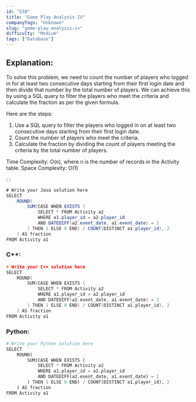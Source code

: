 ```yaml
---
id: "550"
title: "Game Play Analysis IV"
companyTags: "Unknown"
slug: "game-play-analysis-iv"
difficulty: "Medium"
tags: ["Database"]
---
```


## Explanation:
To solve this problem, we need to count the number of players who logged in for at least two consecutive days starting from their first login date and then divide that number by the total number of players. We can achieve this by using a SQL query to filter the players who meet the criteria and calculate the fraction as per the given formula.

Here are the steps:
1. Use a SQL query to filter the players who logged in on at least two consecutive days starting from their first login date.
2. Count the number of players who meet the criteria.
3. Calculate the fraction by dividing the count of players meeting the criteria by the total number of players.

Time Complexity: O(n), where n is the number of records in the Activity table.
Space Complexity: O(1)

:
:
```java
# Write your Java solution here
SELECT
    ROUND(
        SUM(CASE WHEN EXISTS (
            SELECT * FROM Activity a2
            WHERE a1.player_id = a2.player_id
            AND DATEDIFF(a2.event_date, a1.event_date) = 1
        ) THEN 1 ELSE 0 END) / COUNT(DISTINCT a1.player_id), 2
    ) AS fraction
FROM Activity a1
```

### C++:
```cpp
# Write your C++ solution here
SELECT
    ROUND(
        SUM(CASE WHEN EXISTS (
            SELECT * FROM Activity a2
            WHERE a1.player_id = a2.player_id
            AND DATEDIFF(a2.event_date, a1.event_date) = 1
        ) THEN 1 ELSE 0 END) / COUNT(DISTINCT a1.player_id), 2
    ) AS fraction
FROM Activity a1
```

### Python:
```python
# Write your Python solution here
SELECT
    ROUND(
        SUM(CASE WHEN EXISTS (
            SELECT * FROM Activity a2
            WHERE a1.player_id = a2.player_id
            AND DATEDIFF(a2.event_date, a1.event_date) = 1
        ) THEN 1 ELSE 0 END) / COUNT(DISTINCT a1.player_id), 2
    ) AS fraction
FROM Activity a1
```